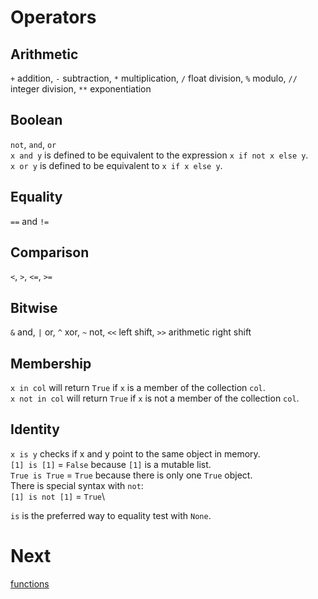 # Operators
## Arithmetic
`+` addition, `-` subtraction, `*` multiplication, `/` float division, `%` modulo, `//` integer division, `**` exponentiation

## Boolean
`not`, `and`, `or`\
`x and y` is defined to be equivalent to the expression `x if not x else y`.\
`x or y` is defined to be equivalent to `x if x else y`.

## Equality
`==` and `!=`

## Comparison
`<`, `>`, `<=`, `>=`

## Bitwise
`&` and, `|` or, `^` xor, `~` not, `<<` left shift, `>>` arithmetic right shift

## Membership
`x in col` will return `True` if `x` is a member of the collection `col`.\
`x not in col` will return `True` if `x` is not a member of the collection `col`.

## Identity
`x is y` checks if x and y point to the same object in memory.\
`[1] is [1]` = `False` because `[1]` is a mutable list.\
`True is True` = `True` because there is only one `True` object.\
There is special syntax with `not`:\
`[1] is not [1]` = `True`\

`is` is the preferred way to equality test with `None`.

# Next
[functions](4_functions.md)
